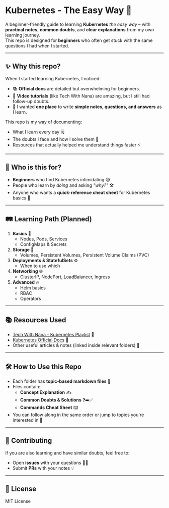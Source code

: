 # Kubernetes - The Easy Way 🚀

A beginner-friendly guide to learning **Kubernetes** *the easy way* – with **practical notes**, **common doubts**, and **clear explanations** from my own learning journey.  
This repo is designed for **beginners** who often get stuck with the same questions I had when I started.  

---

## ✨ Why this repo?
When I started learning Kubernetes, I noticed:  
- 📚 **Official docs** are detailed but overwhelming for beginners.  
- 🎥 **Video tutorials** (like Tech With Nana) are amazing, but I still had follow-up doubts.  
- 📝 I wanted **one place** to write **simple notes, questions, and answers** as I learn.  

This repo is my way of documenting:  
- What I learn every day 🗒️  
- The doubts I face and how I solve them 🤔  
- Resources that actually helped me understand things faster ⚡

---

## 👥 Who is this for?
- **Beginners** who find Kubernetes intimidating 😅  
- People who learn by *doing* and asking *"why?"* 🛠️  
- Anyone who wants a **quick-reference cheat sheet** for Kubernetes basics 📖  

---

## 🛤️ Learning Path (Planned)
1. **Basics** 🏁  
   - Nodes, Pods, Services  
   - ConfigMaps & Secrets  
2. **Storage** 💾  
   - Volumes, Persistent Volumes, Persistent Volume Claims (PVC)  
3. **Deployments & StatefulSets** ⚙️  
   - When to use which  
4. **Networking** 🌐  
   - ClusterIP, NodePort, LoadBalancer, Ingress  
5. **Advanced** 🔥  
   - Helm basics  
   - RBAC  
   - Operators  

---

## 📚 Resources Used
- [Tech With Nana - Kubernetes Playlist](https://www.youtube.com/c/TechWorldwithNana) 🎥  
- [Kubernetes Official Docs](https://kubernetes.io/docs) 📖  
- Other useful articles & notes (linked inside relevant folders) 🧩  

---

## 🛠️ How to Use this Repo
- Each folder has **topic-based markdown files** 📂  
- Files contain:  
  - **Concept Explanation** ✍️  
  - **Common Doubts & Solutions** ❓➡️✅  
  - **Commands Cheat Sheet** ⌨️  
- You can follow along in the same order or jump to topics you're interested in 🔀  

---

## 🤝 Contributing
If you are also learning and have similar doubts, feel free to:  
- Open **issues** with your questions 🙋‍♂️  
- Submit **PRs** with your notes 💡  

---

## 📄 License
MIT License
